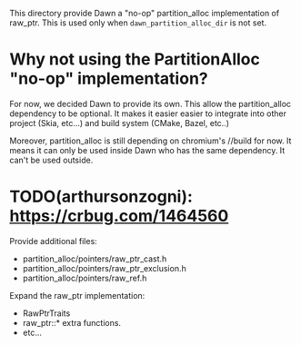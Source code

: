 This directory provide Dawn a "no-op" partition_alloc implementation of raw_ptr. This is used only
when `dawn_partition_alloc_dir` is not set.

# Why not using the PartitionAlloc "no-op" implementation?
For now, we decided Dawn to provide its own. This allow the partition_alloc dependency to be
optional. It makes it easier easier to integrate into other project (Skia,
etc...) and build system (CMake, Bazel, etc..)

Moreover, partition_alloc is still depending on chromium's //build for now. It
means it can only be used inside Dawn who has the same dependency. It can't be
used outside.

# TODO(arthursonzogni): https://crbug.com/1464560

Provide additional files:
- partition_alloc/pointers/raw_ptr_cast.h
- partition_alloc/pointers/raw_ptr_exclusion.h
- partition_alloc/pointers/raw_ref.h

Expand the raw_ptr implementation:
- RawPtrTraits
- raw_ptr::* extra functions.
- etc...
